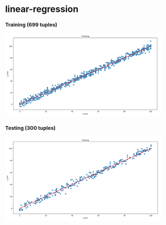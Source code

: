 # linear-regression

### Training (699 tuples)
![alt text](https://github.com/rahul1502/linear-regression/blob/master/Graphs/training.PNG)

### Testing (300 tuples)
![alt text](https://github.com/rahul1502/linear-regression/blob/master/Graphs/testing.PNG)
